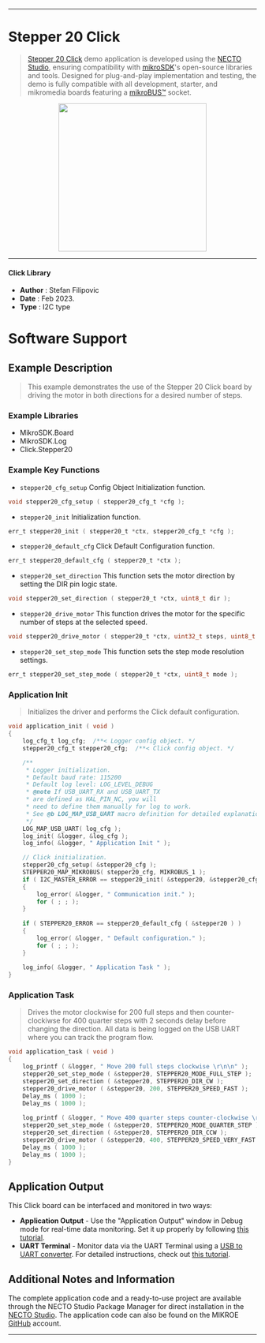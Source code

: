 
---
# Stepper 20 Click

> [Stepper 20 Click](https://www.mikroe.com/?pid_product=MIKROE-5477) demo application is developed using
the [NECTO Studio](https://www.mikroe.com/necto), ensuring compatibility with [mikroSDK](https://www.mikroe.com/mikrosdk)'s
open-source libraries and tools. Designed for plug-and-play implementation and testing, the demo is fully compatible with
all development, starter, and mikromedia boards featuring a [mikroBUS&trade;](https://www.mikroe.com/mikrobus) socket.

<p align="center">
  <img src="https://www.mikroe.com/?pid_product=MIKROE-5477&image=1" height=300px>
</p>

---

#### Click Library

- **Author**        : Stefan Filipovic
- **Date**          : Feb 2023.
- **Type**          : I2C type

# Software Support

## Example Description

> This example demonstrates the use of the Stepper 20 Click board by driving the motor in both directions for a desired number of steps.

### Example Libraries

- MikroSDK.Board
- MikroSDK.Log
- Click.Stepper20

### Example Key Functions

- `stepper20_cfg_setup` Config Object Initialization function.
```c
void stepper20_cfg_setup ( stepper20_cfg_t *cfg );
```

- `stepper20_init` Initialization function.
```c
err_t stepper20_init ( stepper20_t *ctx, stepper20_cfg_t *cfg );
```

- `stepper20_default_cfg` Click Default Configuration function.
```c
err_t stepper20_default_cfg ( stepper20_t *ctx );
```

- `stepper20_set_direction` This function sets the motor direction by setting the DIR pin logic state.
```c
void stepper20_set_direction ( stepper20_t *ctx, uint8_t dir );
```

- `stepper20_drive_motor` This function drives the motor for the specific number of steps at the selected speed.
```c
void stepper20_drive_motor ( stepper20_t *ctx, uint32_t steps, uint8_t speed );
```

- `stepper20_set_step_mode` This function sets the step mode resolution settings.
```c
err_t stepper20_set_step_mode ( stepper20_t *ctx, uint8_t mode );
```

### Application Init

> Initializes the driver and performs the Click default configuration.

```c
void application_init ( void )
{
    log_cfg_t log_cfg;  /**< Logger config object. */
    stepper20_cfg_t stepper20_cfg;  /**< Click config object. */

    /** 
     * Logger initialization.
     * Default baud rate: 115200
     * Default log level: LOG_LEVEL_DEBUG
     * @note If USB_UART_RX and USB_UART_TX 
     * are defined as HAL_PIN_NC, you will 
     * need to define them manually for log to work. 
     * See @b LOG_MAP_USB_UART macro definition for detailed explanation.
     */
    LOG_MAP_USB_UART( log_cfg );
    log_init( &logger, &log_cfg );
    log_info( &logger, " Application Init " );

    // Click initialization.
    stepper20_cfg_setup( &stepper20_cfg );
    STEPPER20_MAP_MIKROBUS( stepper20_cfg, MIKROBUS_1 );
    if ( I2C_MASTER_ERROR == stepper20_init( &stepper20, &stepper20_cfg ) ) 
    {
        log_error( &logger, " Communication init." );
        for ( ; ; );
    }
    
    if ( STEPPER20_ERROR == stepper20_default_cfg ( &stepper20 ) )
    {
        log_error( &logger, " Default configuration." );
        for ( ; ; );
    }
    
    log_info( &logger, " Application Task " );
}
```

### Application Task

> Drives the motor clockwise for 200 full steps and then counter-clockiwse for 400 quarter
steps with 2 seconds delay before changing the direction. All data is being logged on
the USB UART where you can track the program flow.

```c
void application_task ( void )
{
    log_printf ( &logger, " Move 200 full steps clockwise \r\n\n" );
    stepper20_set_step_mode ( &stepper20, STEPPER20_MODE_FULL_STEP );
    stepper20_set_direction ( &stepper20, STEPPER20_DIR_CW );
    stepper20_drive_motor ( &stepper20, 200, STEPPER20_SPEED_FAST );
    Delay_ms ( 1000 );
    Delay_ms ( 1000 );
    
    log_printf ( &logger, " Move 400 quarter steps counter-clockwise \r\n\n" );
    stepper20_set_step_mode ( &stepper20, STEPPER20_MODE_QUARTER_STEP );
    stepper20_set_direction ( &stepper20, STEPPER20_DIR_CCW );
    stepper20_drive_motor ( &stepper20, 400, STEPPER20_SPEED_VERY_FAST );
    Delay_ms ( 1000 );
    Delay_ms ( 1000 );
}
```

## Application Output

This Click board can be interfaced and monitored in two ways:
- **Application Output** - Use the "Application Output" window in Debug mode for real-time data monitoring.
Set it up properly by following [this tutorial](https://www.youtube.com/watch?v=ta5yyk1Woy4).
- **UART Terminal** - Monitor data via the UART Terminal using
a [USB to UART converter](https://www.mikroe.com/click/interface/usb?interface*=uart,uart). For detailed instructions,
check out [this tutorial](https://help.mikroe.com/necto/v2/Getting%20Started/Tools/UARTTerminalTool).

## Additional Notes and Information

The complete application code and a ready-to-use project are available through the NECTO Studio Package Manager for 
direct installation in the [NECTO Studio](https://www.mikroe.com/necto). The application code can also be found on
the MIKROE [GitHub](https://github.com/MikroElektronika/mikrosdk_click_v2) account.

---

